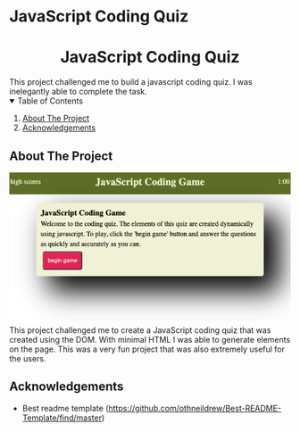 # JavaScript Coding Quiz





<h1 align="center">
JavaScript Coding Quiz
</h1>
    This project challenged me to build a javascript coding quiz. I was inelegantly able to complete the task.
    <br />
    <!-- TABLE OF CONTENTS -->
<details open="open">
  <summary>Table of Contents</summary>
  <ol>
    <li>
      <a href="#about-the-project">About The Project</a>
    </li>
    <li><a href="#acknowledgements">Acknowledgements</a></li>
  </ol>
</details>



<!-- ABOUT THE PROJECT -->
## About The Project

![screenshot of the project](screenshot.png)
<br>
This project challenged me to create a JavaScript coding quiz that was created using the DOM. With minimal HTML I was able to generate elements on the page. This was a very fun project that was also extremely useful for the users.

<!-- ACKNOWLEDGEMENTS -->
## Acknowledgements
* Best readme template (https://github.com/othneildrew/Best-README-Template/find/master)





